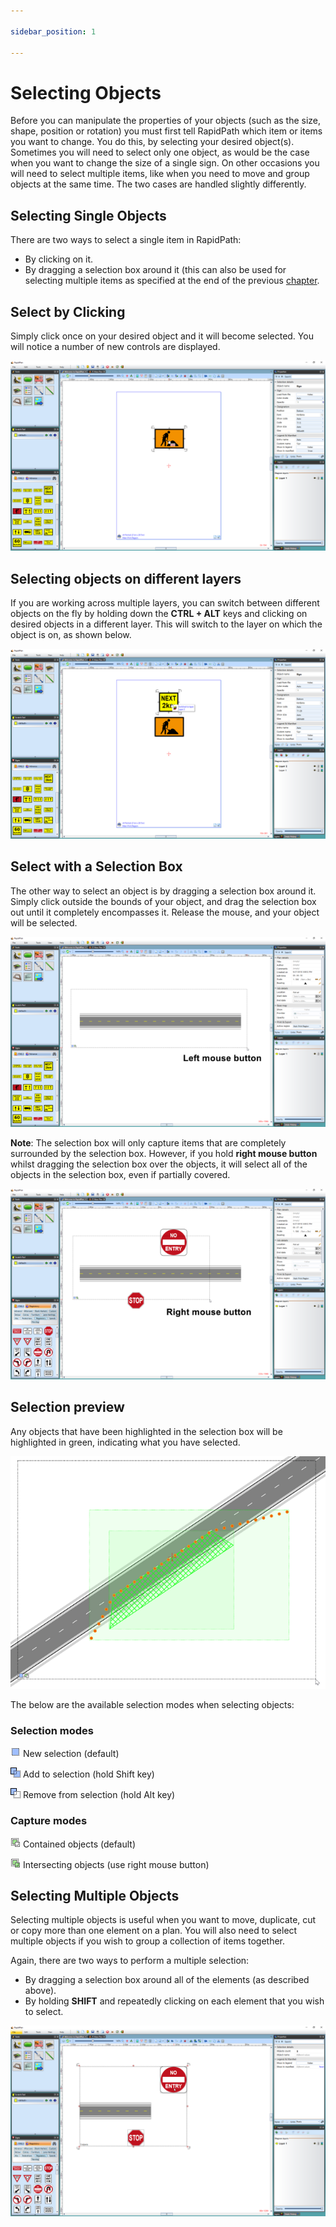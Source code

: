 ```yaml
---

sidebar_position: 1

---
```

# Selecting Objects

Before you can manipulate the properties of your objects (such as the size, shape, position or rotation) you must first tell RapidPath which item or items you want to change. You do this, by selecting your desired object(s). Sometimes you will need to select only one object,
as would be the case when you want to change the size of a single sign. On other occasions you will need to select multiple items, like when you need to move and group objects at the same time. The two cases are handled slightly differently.

## Selecting Single Objects

There are two ways to select a single item in RapidPath:

- By clicking on it.
- By dragging a selection box around it (this can also be used for selecting multiple items as specified at the end of the previous [chapter](/docs/rapid-plan/the-canvas/blank-canvas.md).

## Select by Clicking

Simply click once on your desired object and it will become selected. You will notice a number of new controls are displayed.

![Selected_sign](./assets/Selected_sign.png)

## Selecting objects on different layers

If you are working across multiple layers, you can switch between different objects on the fly by holding down the **CTRL + ALT** keys and clicking on desired objects in a different layer. This will switch to the layer on which the object is on, as shown below.

![Selecting_objects_on_other_layers](./assets/Selecting_objects_on_other_layers.png)

## Select with a Selection Box

The other way to select an object is by dragging a selection box around it. Simply click outside the bounds of your object, and drag the selection box out until it completely encompasses it. Release the mouse, and your object will be selected.

![Dragging_Selection_Box_around_object_with_left_mouse_button](./assets/Dragging_Selection_Box_around_object_with_left_mouse_button.png)

**Note**: The selection box will only capture items that are completely surrounded by the selection box. However, if you hold **right mouse button** whilst dragging the selection box over the objects, it will select all of the objects in the selection box, even if partially covered.

![Dragging_Selection_box_with_right_mouse_button](./assets/Dragging_Selection_box_with_right_mouse_button.png)

## Selection preview

Any objects that have been highlighted in the selection box will be highlighted in green, indicating what you have selected.

![Selection_Preview_Box](./assets/Selection_Preview_Box.png)

The below are the available selection modes when selecting objects:

### Selection modes

![Selection1](./assets/Selection1.png) New selection (default)

![Selection2](./assets/Selection2.png) Add to selection (hold Shift key)

![Selection3](./assets/Selection3.png) Remove from selection (hold Alt key)

### Capture modes

![Capture1](./assets/Capture1.png) Contained objects (default)

![Capture2](./assets/Capture2.png) Intersecting objects (use right mouse button)

## Selecting Multiple Objects

Selecting multiple objects is useful when you want to move, duplicate, cut or copy more than one element on a plan. You will also need to select multiple objects if you wish to group a collection of items together.

Again, there are two ways to perform a multiple selection:

- By dragging a selection box around all of the elements (as described above).
- By holding **SHIFT** and repeatedly clicking on each element that you wish to select.

![Multiple_objects_selected_with_SHIFT_key](./assets/Multiple_objects_selected_with_SHIFT_key.png)
